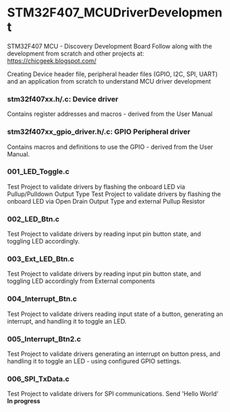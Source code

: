 # STM32F407_MCUDriverDevelopment
STM32F407 MCU - Discovery Development Board 
Follow along with the development from scratch and other projects at: https://chicgeek.blogspot.com/

Creating Device header file, peripheral header files (GPIO, I2C, SPI, UART) and an application from scratch to understand MCU driver development

### stm32f407xx.h/.c: Device driver  
Contains register addresses and macros - derived from the User Manual

### stm32f407xx_gpio_driver.h/.c: GPIO Peripheral driver 
Contains macros and definitions to use the GPIO - derived from the User Manual.

### 001_LED_Toggle.c
Test Project to validate drivers by flashing the onboard LED via Pullup/Pulldown Output Type
Test Project to validate drivers by flashing the onboard LED via Open Drain Output Type and external Pullup Resistor

### 002_LED_Btn.c
Test Project to validate drivers by reading input pin button state, and toggling LED accordingly.

### 003_Ext_LED_Btn.c
Test Project to validate drivers by reading input pin button state, and toggling LED accordingly from External components

### 004_Interrupt_Btn.c
Test Project to validate drivers reading input state of a button, generating an interrupt, and handling it to toggle an LED.

### 005_Interrupt_Btn2.c
Test Project to validate drivers generating an interrupt on button press, and handling it to toggle an LED - using configured GPIO settings.

### 006_SPI_TxData.c
Test Project to validate drivers for SPI communications.  Send 'Hello World'
**In progress**
